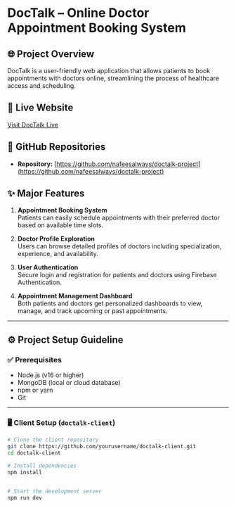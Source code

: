 # DocTalk – Online Doctor Appointment Booking System

## 🌐 Project Overview
DocTalk is a user-friendly web application that allows patients to book appointments with doctors online, streamlining the process of healthcare access and scheduling.

## 🔗 Live Website
[Visit DocTalk Live](https://doctalk-app.netlify.app) <!-- Replace with your actual live link -->

## 📁 GitHub Repositories
- **Repository:** [https://github.com/nafeesalways/doctalk-project](https://github.com/nafeesalways/doctalk-project)


## ✨ Major Features

1. **Appointment Booking System**  
   Patients can easily schedule appointments with their preferred doctor based on available time slots.

2. **Doctor Profile Exploration**  
   Users can browse detailed profiles of doctors including specialization, experience, and availability.

3. **User Authentication**  
   Secure login and registration for patients and doctors using Firebase Authentication.

4. **Appointment Management Dashboard**  
   Both patients and doctors get personalized dashboards to view, manage, and track upcoming or past appointments.

---

## ⚙️ Project Setup Guideline

### ✅ Prerequisites
- Node.js (v16 or higher)
- MongoDB (local or cloud database)
- npm or yarn
- Git

---

### 🖥️ Client Setup (`doctalk-client`)
```bash
# Clone the client repository
git clone https://github.com/yourusername/doctalk-client.git
cd doctalk-client

# Install dependencies
npm install


# Start the development server
npm run dev
